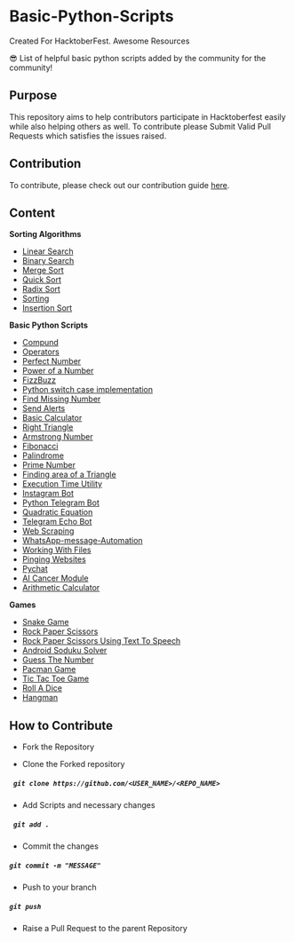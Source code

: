 # Basic-Python-Scripts

Created For HacktoberFest.
Awesome Resources

😎 List of helpful basic python scripts added by the community for the community!

## Purpose

This repository aims to help contributors participate in Hacktoberfest easily while also helping others as well.
To contribute please Submit Valid Pull Requests which satisfies the issues raised.

## Contribution

To contribute, please check out our contribution guide [here](CONTRIBUTING.md).

## Content

**Sorting Algorithms**
  - [Linear Search](https://github.com/anshrathod/Basic-Python-Scripts/blob/master/DSA/Searching/LinearSearch.py)
  - [Binary Search](https://github.com/anshrathod/Basic-Python-Scripts/blob/master/DSA/Searching/binarySearch.py)
  - [Merge Sort](https://github.com/anshrathod/Basic-Python-Scripts/blob/master/DSA/Sorting/MergeSort.py)
  - [Quick Sort](https://github.com/anshrathod/Basic-Python-Scripts/blob/master/DSA/Sorting/quickSort.py)
  - [Radix Sort](https://github.com/anshrathod/Basic-Python-Scripts/blob/master/DSA/Sorting/RadixSort.py)
  - [Sorting](https://github.com/anshrathod/Basic-Python-Scripts/blob/master/DSA/Sorting/sorting.py)
  - [Insertion Sort](https://github.com/anshrathod/Basic-Python-Scripts/blob/master/DSA/Sorting/InsertionSort.py)

**Basic Python Scripts**
  - [Compund](https://github.com/anshrathod/Basic-Python-Scripts/blob/master/DSA/Mathematical/compund.py)
  - [Operators](https://github.com/anshrathod/Basic-Python-Scripts/blob/master/DSA/Mathematical/operators.py)
  - [Perfect Number](https://github.com/anshrathod/Basic-Python-Scripts/blob/master/DSA/Mathematical/perfectno.py)
  - [Power of a Number](https://github.com/anshrathod/Basic-Python-Scripts/blob/master/DSA/Mathematical/ppower.py)
  - [FizzBuzz](https://github.com/anshrathod/Basic-Python-Scripts/blob/master/DSA/Mathematical/fizzbuzz.py)
  - [Python switch case implementation](https://github.com/anshrathod/Basic-Python-Scripts/blob/master/random/switch_case.py)
  - [Find Missing Number](https://github.com/anshrathod/Basic-Python-Scripts/blob/master/DSA/Mathematical/find_missing_number.py)
  - [Send Alerts](https://github.com/anshrathod/Basic-Python-Scripts/tree/master/Web/Send%20Alerts)
  - [Basic Calculator](https://github.com/anshrathod/Basic-Python-Scripts/blob/master/Utils/simple_calculator.py)
  - [Right Triangle](https://github.com/anshrathod/Basic-Python-Scripts/blob/master/DSA/Mathematical/RightTriangle.py)
  - [Armstrong Number](https://github.com/anshrathod/Basic-Python-Scripts/blob/master/DSA/Mathematical/Maitreyi88_armstrongno.py)
  - [Fibonacci](https://github.com/anshrathod/Basic-Python-Scripts/blob/master/DSA/Mathematical/Maitreyi88_fibonacci.py)
  - [Palindrome](https://github.com/anshrathod/Basic-Python-Scripts/blob/master/DSA/Mathematical/Maitreyi88_palindrome.py)
  - [Prime Number](https://github.com/anshrathod/Basic-Python-Scripts/blob/master/DSA/Mathematical/Maitreyi88_primeno.py)
  - [Finding area of a Triangle](https://github.com/anshrathod/Basic-Python-Scripts/blob/master/DSA/Mathematical/Find_area%20_of_triangle.py)
  - [Execution Time Utility](https://github.com/anshrathod/Basic-Python-Scripts/tree/master/Utils/Execution-time-utility)
  - [Instagram Bot](https://github.com/anshrathod/Basic-Python-Scripts/tree/master/Bots/InstaGramBot)
  - [Python Telegram Bot](https://github.com/anshrathod/Basic-Python-Scripts/tree/master/Bots/Python-Telegram-bot)
  - [Quadratic Equation](https://github.com/anshrathod/Basic-Python-Scripts/tree/master/DSA/Quadratic%20equation)
  - [Telegram Echo Bot](https://github.com/anshrathod/Basic-Python-Scripts/tree/master/Bots/TelegramEchoBot)
  - [Web Scraping](https://github.com/anshrathod/Basic-Python-Scripts/tree/master/Web-Scraping)
  - [WhatsApp-message-Automation](https://github.com/anshrathod/Basic-Python-Scripts/tree/master/Bots/WhatsApp-message-automation)
  - [Working With Files](https://github.com/anshrathod/Basic-Python-Scripts/tree/master/Utils/WorkingWithFiles)
  - [Pinging Websites](https://github.com/anshrathod/Basic-Python-Scripts/tree/master/Bots/pinging-websites)
  - [Pychat](https://github.com/anshrathod/Basic-Python-Scripts/tree/master/Web/pychat)
  - [AI Cancer Module](https://github.com/anshrathod/Basic-Python-Scripts/blob/master/AI-ML/A.I_cancer_module.py)
  - [Arithmetic Calculator](https://github.com/anshrathod/Basic-Python-Scripts/blob/master/DSA/Mathematical/Arithmetic_calculator.py)
 
**Games**
  - [Snake Game](https://github.com/anshrathod/Basic-Python-Scripts/tree/master/Games/SnakeGame)
  - [Rock Paper Scissors](https://github.com/anshrathod/Basic-Python-Scripts/tree/master/Games/RockPaperScissors)
  - [Rock Paper Scissors Using Text To Speech](https://github.com/anshrathod/Basic-Python-Scripts/tree/master/Games/RockPaperScissorUsingTextToSpeech)
  - [Android Soduku Solver](https://github.com/anshrathod/Basic-Python-Scripts/tree/master/Bots/Android%20sudoku%20solver)
  - [Guess The Number](https://github.com/anshrathod/Basic-Python-Scripts/blob/master/Games/Guess_the_number.py)
  - [Pacman Game](https://github.com/anshrathod/Basic-Python-Scripts/tree/master/Games/Pacman%20Game%20%28GUI%29)
  - [Tic Tac Toe Game](https://github.com/anshrathod/Basic-Python-Scripts/tree/master/Games/TicTacToeGame)
  - [Roll A Dice](https://github.com/anshrathod/Basic-Python-Scripts/blob/master/Games/Roll%20a%20Dice.py)
  - [Hangman](https://github.com/anshrathod/Basic-Python-Scripts/blob/master/Games/hangman.py)
  
## How to Contribute

- Fork the Repository

- Clone the Forked repository

##### ` git clone https://github.com/<USER_NAME>/<REPO_NAME>`

- Add Scripts and necessary changes

##### ` git add .`

- Commit the changes

##### `git commit -m "MESSAGE"`

- Push to your branch

##### `git push`

- Raise a Pull Request to the parent Repository
